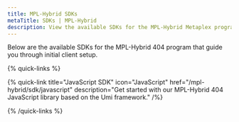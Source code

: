 ```yaml
---
title: MPL-Hybrid SDKs
metaTitle: SDKs | MPL-Hybrid
description: View the available SDKs for the MPL-Hybrid Metaplex program.
---
```


Below are the available SDKs for the MPL-Hybrid 404 program that guide you through initial client setup.

{% quick-links %}

{% quick-link title="JavaScript SDK" icon="JavaScript" href="/mpl-hybrid/sdk/javascript" description="Get started with our MPL-Hybrid 404 JavaScript library based on the Umi framework." /%}

{% /quick-links %}
